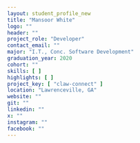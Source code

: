 ```yaml
---
layout: student_profile_new
title: "Mansoor White"
logo: ""
header: ""
project_role: "Developer"
contact_email: ""
major: "I.T., Conc. Software Development"
graduation_year: 2020
cohort: ""
skills: [ ]
highlights: [ ]
project_key: [ "claw-connect" ]
location: "Lawrenceville, GA"
website: ""
git: ""
linkedin: ""
x: ""
instagram: ""
facebook: ""
---
```

